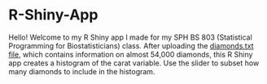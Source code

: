 # R-Shiny-App
Hello! Welcome to my R Shiny app I made for my SPH BS 803 (Statistical Programming for Biostatisticians) class. After uploading the [diamonds.txt file](https://github.com/irenehsueh49/BS-803-R-Shiny-App/blob/main/diamonds.txt), which contains information on almost 54,000 diamonds, this R Shiny app creates a histogram of the carat variable. Use the slider to subset how many diamonds to include in the histogram. 
